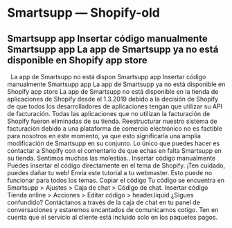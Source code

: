 # Smartsupp — Shopify-old
## Smartsupp app Insertar código manualmente Smartsupp app La app de Smartsupp ya no está disponible en Shopify app store
  La app de Smartsupp no está dispon
Smartsupp app
Insertar código manualmente
Smartsupp app
La app de Smartsupp ya no está disponible en Shopify app store
La app de Smartsupp no está disponible en la tienda de aplicaciones de Shopify desde el 1.3.2019 debido a la decisión de Shopify de que todos los desarrolladores de aplicaciones tengan que utilizar su API de facturación. Todas las aplicaciones que no utilizan la facturación de Shopify fueron eliminadas de su tienda. Reestructurar nuestro sistema de facturación debido a una plataforma de comercio electrónico no es factible para nosotros en este momento, ya que esto significaría una amplia modificación de Smartsupp en su conjunto. Lo único que puedes hacer es contactar a Shopify con el comentario de que echas en falta Smartsupp en su tienda. Sentimos muchos las molestias..
Insertar código manualmente
Puedes insertar el código directamente en el tema de Shopify.
¡Ten cuidado, puedes dañar tu web! Envía este tutorial a tu webmaster. Esto puede no funcionar para todos los temas.
Copiar el código
Tu código se encuentra en Smartsupp > Ajustes > Caja de chat > Código de chat.
Insertar código
Tienda online > Acciones > Editar código > header.liquid
¿Sigues confundido? Contáctanos a través de la caja de chat en tu panel de conversaciones y estaremos encantados de comunicarnos cotigo. Ten en cuenta que el servicio al cliente está incluido solo en los paquetes pagos.

